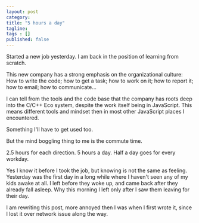 ```yaml
---
layout: post 
category: 
title: "5 hours a day"
tagline: 
tags : [] 
published: false
---
```

Started a new job yesterday. I am back in the position of learning from scratch. 

This new company has a strong emphasis on the organizational culture: How to write the code; how to get a task; how to work on it; how to report it; how to email; how to communicate... 

I can tell from the tools and the code base that the company has roots deep into the C/C++ Eco system, despite the work itself being in JavaScript. This means different tools and mindset then in most other JavaScript places I encountered. 

Something I'll have to get used too. 

But the mind boggling thing to me is the commute time. 

2.5 hours for each direction. 5 hours a day. Half a day goes for every workday. 

Yes I know it before I took the job, but knowing is not the same as feeling. 
Yesterday was the first day in a long while where I haven't seen any of my kids awake at all. I left before they woke up, and came back after they already fall asleep. 
Why this morning I left only after I saw them leaving for their day. 

I am rewriting this post, more annoyed then I was when I first wrote it, since I lost it over network issue along the way. 